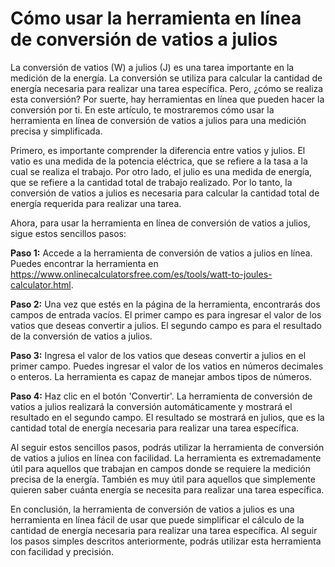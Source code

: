 Cómo usar la herramienta en línea de conversión de vatios a julios
==================================================================

La conversión de vatios (W) a julios (J) es una tarea importante en la medición de la energía. La conversión se utiliza para calcular la cantidad de energía necesaria para realizar una tarea específica. Pero, ¿cómo se realiza esta conversión? Por suerte, hay herramientas en línea que pueden hacer la conversión por ti. En este artículo, te mostraremos cómo usar la herramienta en línea de conversión de vatios a julios para una medición precisa y simplificada.

Primero, es importante comprender la diferencia entre vatios y julios. El vatio es una medida de la potencia eléctrica, que se refiere a la tasa a la cual se realiza el trabajo. Por otro lado, el julio es una medida de energía, que se refiere a la cantidad total de trabajo realizado. Por lo tanto, la conversión de vatios a julios es necesaria para calcular la cantidad total de energía requerida para realizar una tarea.

Ahora, para usar la herramienta en línea de conversión de vatios a julios, sigue estos sencillos pasos:

**Paso 1:** Accede a la herramienta de conversión de vatios a julios en línea. Puedes encontrar la herramienta en <https://www.onlinecalculatorsfree.com/es/tools/watt-to-joules-calculator.html>.

**Paso 2:** Una vez que estés en la página de la herramienta, encontrarás dos campos de entrada vacíos. El primer campo es para ingresar el valor de los vatios que deseas convertir a julios. El segundo campo es para el resultado de la conversión de vatios a julios.

**Paso 3:** Ingresa el valor de los vatios que deseas convertir a julios en el primer campo. Puedes ingresar el valor de los vatios en números decimales o enteros. La herramienta es capaz de manejar ambos tipos de números.

**Paso 4:** Haz clic en el botón 'Convertir'. La herramienta de conversión de vatios a julios realizará la conversión automáticamente y mostrará el resultado en el segundo campo. El resultado se mostrará en julios, que es la cantidad total de energía necesaria para realizar una tarea específica.

Al seguir estos sencillos pasos, podrás utilizar la herramienta de conversión de vatios a julios en línea con facilidad. La herramienta es extremadamente útil para aquellos que trabajan en campos donde se requiere la medición precisa de la energía. También es muy útil para aquellos que simplemente quieren saber cuánta energía se necesita para realizar una tarea específica.

En conclusión, la herramienta de conversión de vatios a julios es una herramienta en línea fácil de usar que puede simplificar el cálculo de la cantidad de energía necesaria para realizar una tarea específica. Al seguir los pasos simples descritos anteriormente, podrás utilizar esta herramienta con facilidad y precisión.